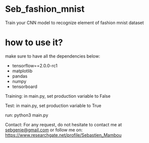 # Seb_fashion_mnist
Train your CNN model to recognize element of fashion mnist dataset

# how to use it?
make sure to have all the dependencies below:
- tensorflow==2.0.0-rc1
- matplotlib
- pandas
- numpy
- tensorboard

Training:
in main.py, set production variable to False

Test:
in main.py, set production variable to True

run:
python3 main.py

Contact:
For any request, do not hesitate to contact me at sebgenie@gmail.com
or follow me on:
https://www.researchgate.net/profile/Sebastien_Mambou